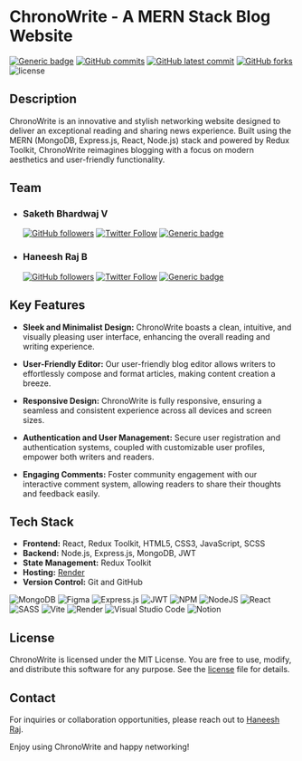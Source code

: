 # ChronoWrite - A MERN Stack Blog Website

[![Generic badge](https://img.shields.io/badge/Status-Development-<COLOR>.svg)](https://shields.io/) [![GitHub commits](https://badgen.net/github/commits/haneeshraj/chronowrite)](https://github.com/haneeshraj/chronowrite/commit/) [![GitHub latest commit](https://badgen.net/github/last-commit/haneeshraj/chronowrite)](https://GitHub.com/haneeshrak/chronowrite/commit/) [![GitHub forks](https://img.shields.io/github/forks/haneeshraj/chronowrite.svg?style=social&label=Fork&maxAge=2592000)](https://github.com/haneeshraj/chronowrite/network/) ![license](https://img.shields.io/badge/License-MIT-blue.svg)

## Description

ChronoWrite is an innovative and stylish networking website designed to deliver an exceptional reading and sharing news experience. Built using the MERN (MongoDB, Express.js, React, Node.js) stack and powered by Redux Toolkit, ChronoWrite reimagines blogging with a focus on modern aesthetics and user-friendly functionality.

## Team

- ### Saketh Bhardwaj V

  [![GitHub followers](https://img.shields.io/github/followers/SakethBhardwajV.svg?style=social&label=Follow)](https://github.com/SakethBhardwajV) [![Twitter Follow](https://img.shields.io/twitter/follow/SakethBhardwajV.svg?style=social)](https://twitter.com/SakethBhardwajV) [![Generic badge](https://img.shields.io/badge/LinkedIn-SakethBhardwajV-white.svg)](https://www.linkedin.com/in/saketh-bhardwaj-v-947ba419a/)

- ### Haneesh Raj B
  [![GitHub followers](https://img.shields.io/github/followers/haneeshraj.svg?style=social&label=Follow)](https://github.com/haneeshraj) [![Twitter Follow](https://img.shields.io/twitter/follow/haneeshrajb.svg?style=social)](https://twitter.com/haneeshrajb) [![Generic badge](https://img.shields.io/badge/LinkedIn-haneeshraj-white.svg)](https://www.linkedin.com/in/haneeshraj/)

## Key Features

- **Sleek and Minimalist Design:** ChronoWrite boasts a clean, intuitive, and visually pleasing user interface, enhancing the overall reading and writing experience.

- **User-Friendly Editor:** Our user-friendly blog editor allows writers to effortlessly compose and format articles, making content creation a breeze.

- **Responsive Design:** ChronoWrite is fully responsive, ensuring a seamless and consistent experience across all devices and screen sizes.

- **Authentication and User Management:** Secure user registration and authentication systems, coupled with customizable user profiles, empower both writers and readers.

- **Engaging Comments:** Foster community engagement with our interactive comment system, allowing readers to share their thoughts and feedback easily.

## Tech Stack

- **Frontend:** React, Redux Toolkit, HTML5, CSS3, JavaScript, SCSS
- **Backend:** Node.js, Express.js, MongoDB, JWT
- **State Management:** Redux Toolkit
- **Hosting:** [Render](https://www.render.com)
- **Version Control:** Git and GitHub

![MongoDB](https://img.shields.io/badge/MongoDB-%234ea94b.svg?style=for-the-badge&logo=mongodb&logoColor=white) ![Figma](https://img.shields.io/badge/figma-%23F24E1E.svg?style=for-the-badge&logo=figma&logoColor=white) ![Express.js](https://img.shields.io/badge/express.js-%23404d59.svg?style=for-the-badge&logo=express&logoColor=%2361DAFB) ![JWT](https://img.shields.io/badge/JWT-black?style=for-the-badge&logo=JSON%20web%20tokens) ![NPM](https://img.shields.io/badge/NPM-%23CB3837.svg?style=for-the-badge&logo=npm&logoColor=white) ![NodeJS](https://img.shields.io/badge/node.js-6DA55F?style=for-the-badge&logo=node.js&logoColor=white) ![React](https://img.shields.io/badge/react-%2320232a.svg?style=for-the-badge&logo=react&logoColor=%2361DAFB) ![SASS](https://img.shields.io/badge/SASS-hotpink.svg?style=for-the-badge&logo=SASS&logoColor=white) ![Vite](https://img.shields.io/badge/vite-%23646CFF.svg?style=for-the-badge&logo=vite&logoColor=white) ![Render](https://img.shields.io/badge/Render-%46E3B7.svg?style=for-the-badge&logo=render&logoColor=white) ![Visual Studio Code](https://img.shields.io/badge/Visual%20Studio%20Code-0078d7.svg?style=for-the-badge&logo=visual-studio-code&logoColor=white) ![Notion](https://img.shields.io/badge/Notion-%23000000.svg?style=for-the-badge&logo=notion&logoColor=white)

## License

ChronoWrite is licensed under the MIT License. You are free to use, modify, and distribute this software for any purpose. See the [license](license.txt) file for details.

## Contact

For inquiries or collaboration opportunities, please reach out to <a href="mailto:haneeshraj.banisetti@gmail.com">Haneesh Raj</a>.

Enjoy using ChronoWrite and happy networking!
